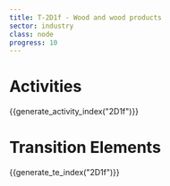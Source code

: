 ```yaml
---
title: T-2D1f - Wood and wood products
sector: industry
class: node
progress: 10
---
```




# Activities

{{generate_activity_index("2D1f")}}


# Transition Elements

{{generate_te_index("2D1f")}}

